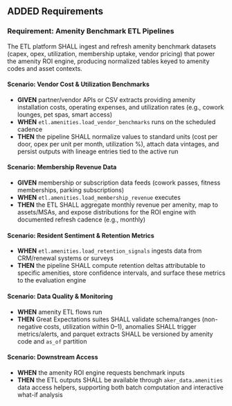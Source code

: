 ## ADDED Requirements
### Requirement: Amenity Benchmark ETL Pipelines
The ETL platform SHALL ingest and refresh amenity benchmark datasets (capex, opex, utilization, membership uptake, vendor pricing) that power the amenity ROI engine, producing normalized tables keyed to amenity codes and asset contexts.

#### Scenario: Vendor Cost & Utilization Benchmarks
- **GIVEN** partner/vendor APIs or CSV extracts providing amenity installation costs, operating expenses, and utilization rates (e.g., cowork lounges, pet spas, smart access)
- **WHEN** `etl.amenities.load_vendor_benchmarks` runs on the scheduled cadence
- **THEN** the pipeline SHALL normalize values to standard units (cost per door, opex per unit per month, utilization %), attach data vintages, and persist outputs with lineage entries tied to the active run

#### Scenario: Membership Revenue Data
- **GIVEN** membership or subscription data feeds (cowork passes, fitness memberships, parking subscriptions)
- **WHEN** `etl.amenities.load_membership_revenue` executes
- **THEN** the ETL SHALL aggregate monthly revenue per amenity, map to assets/MSAs, and expose distributions for the ROI engine with documented refresh cadence (e.g., monthly)

#### Scenario: Resident Sentiment & Retention Metrics
- **WHEN** `etl.amenities.load_retention_signals` ingests data from CRM/renewal systems or surveys
- **THEN** the pipeline SHALL compute retention deltas attributable to specific amenities, store confidence intervals, and surface these metrics to the evaluation engine

#### Scenario: Data Quality & Monitoring
- **WHEN** amenity ETL flows run
- **THEN** Great Expectations suites SHALL validate schema/ranges (non-negative costs, utilization within 0–1), anomalies SHALL trigger metrics/alerts, and parquet extracts SHALL be versioned by amenity code and `as_of` partition

#### Scenario: Downstream Access
- **WHEN** the amenity ROI engine requests benchmark inputs
- **THEN** the ETL outputs SHALL be available through `aker_data.amenities` data access helpers, supporting both batch computation and interactive what-if analysis
